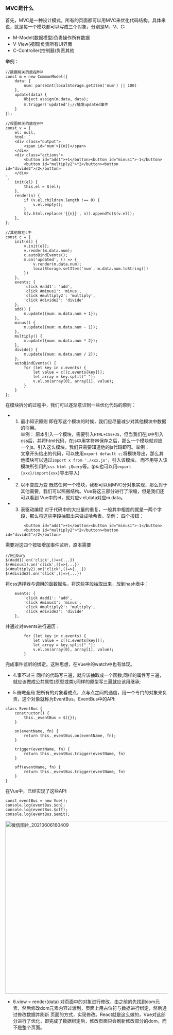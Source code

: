 <h3>MVC是什么</h3>
首先，MVC是一种设计模式，所有的页面都可以用MVC来优化代码结构。具体来说，就是每一个模块都可以写成三个对象，分别是M、V、C:

* M-Model(数据模型)负责操作所有数据
* V-View(视图)负责所有UI界面
* C-Controller(控制器)负责其他

举例：
```
//数据相关的放在M中
const m = new CommonModel({
    data: {
        num: parseInt(localStorage.getItem('num') || 100)
    },
    update(data) {
        Object.assign(m.data, data);
        m.trigger('updated');//触发updated事件
    }
});
```

```
//视图相关的放在V中
const v = {
    el: null,
    html: `
    <div class="output">
        <span id='num'>{{n}}</span>
    </div>
    <div class="actions">
        <button id="add1">+1</button><button id="minus1">-1</button>
        <button id="multiply2">*2</button><button id="divide2">/2</button>
    </div>
`,
    init(el) {
        this.el = $(el);
    },
    render(n) {
        if (v.el.children.length !== 0) {
            v.el.empty();
        }
        $(v.html.replace('{{n}}', n)).appendTo($(v.el));
    },
};
```

```
//其他放在c中
const c = {
    init(el) {
        v.init(el);
        v.render(m.data.num);
        c.autoBindEvents();
        m.on('updated', () => {
            v.render(m.data.num);
            localStorage.setItem('num', m.data.num.toString())
        })
    },
    events: {
        'click #add1': 'add',
        'click #minus1': 'minus',
        'click #multiply2': 'multiply',
        'click #divide2': 'divide'
    },
    add() {
        m.update({num: m.data.num + 1});
    },
    minus() {
        m.update({num: m.data.num - 1});
    },
    multiply() {
        m.update({num: m.data.num * 2});
    },
    divide() {
        m.update({num: m.data.num / 2});
    },
    autoBindEvents() {
        for (let key in c.events) {
            let value = c[(c.events[key])];
            let array = key.split(" ");
            v.el.on(array[0], array[1], value);
        }
    }
};
```

在模块拆分的过程中，我们可以逐渐意识到一些优化代码的原则：

* 1. 最小知识原则
即在写这个模块的时候，我们应尽量减少对其他模块中数据的引用。<br>举例：
原本引入一个模块，需要引入`HTML+CSS+JS`，但当我们在js中引入css后，并将html代码，在js中用字符串保存之后，那么一个模块就对应
一个js。引入这么模块，我们只需要知道他的js代码即可。举例：<br>
文章开头给出的代码，可以使用`export default c;`将模块导出，那么其他模块可以通过`import x from './xxx.js'`，引入该模块。
而不用导入该模块所引用的`css html jQuery`等。(ps:也可以用`export {xxx}/import{xxx}`导出导入)

* 2. 以不变应万变
既然任何一个模块，我都可以用MVC分对象实现，那么对于其他需要，我们可以照搬结构。Vue将这三部分进行了浓缩，但是我们还可以看到
Vue中的el，就对应v.el,data对应m.data。

* 3. 表驱动编程
对于代码中的大批量的重复，一般其中相差的就是一两个字段，那么将这些字段抽取出来做成哈希表。举例：
四个按钮：
```
        <button id="add1">+1</button><button id="minus1">-1</button>
        <button id="multiply2">*2</button><button id="divide2">/2</button>
```
需要对这四个按钮增加事件监听，原本需要
```
//用jQury
$(#add1).on('click',()=>{...})
$(#minus1).on('click',()=>{...})
$(#multiply2).on('click',()=>{...})
$(#divide2).on('click',()=>{...})
```
将css选择器与调用的函数赋名，将这些字段抽取出来，放到hash表中：
```
    events: {
        'click #add1': 'add',
        'click #minus1': 'minus',
        'click #multiply2': 'multiply',
        'click #divide2': 'divide'
    },
```
并通过对events进行遍历：
```
        for (let key in c.events) {
            let value = c[(c.events[key])];
            let array = key.split(" ");
            v.el.on(array[0], array[1], value);
        }
```
完成事件监听的绑定。这种思想，在Vue中的watch中也有体现。

* 4.事不过三
同样的代码写三遍，就应该抽取成一个函数;同样的属性写三遍，就应该做成公共属性(原型或类);同样的原型写三遍就应该用继承;

* 5.俯瞰全局
把所有的对象看成点，点与点之间的通信，用一个专门的对象来负责，这个对象就称为EventBus。EventBus中的API:
```
class EventBus {
    constructor() {
        this._eventBus = $({});
    }

    on(eventName, fn) {
        return this._eventBus.on(eventName, fn);
    }

    trigger(eventName, fn) {
        return this._eventBus.trigger(eventName, fn)
    }

    off(eventName, fn) {
        return this._eventBus.trigger(eventName, fn)
    }
}
```
在Vue中，已经实现了这些API:
```
const eventBus = new Vue();
console.log(eventBus.$on);
console.log(eventBus.$off);
console.log(eventBus.$emit);
```
<img width="537" alt="微信图片_20210606160409" src="https://user-images.githubusercontent.com/51253421/120917309-25db4380-c6e1-11eb-8ec3-8bbec5d9602a.png">


* 6.view = render(data)
对页面中的对象进行修改，由之前的先找到dom元素，然后修改dom元素内容过渡到，页面上用占位符与数据进行绑定，然后通过修改数据并刷新
页面的方式，实现修改。React就是这么做的，Vue对这部分进行了优化，即完成了数据绑定后，修改页面只会刷新修改部分的dom，而不是整个页面。